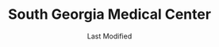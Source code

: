 ---
layout: location-page
date: Last Modified
description: "Local COVID-19 testing is available at South Georgia Medical Center in Valdosta, Georgia, USA."
permalink: "locations/georgia/valdosta/south-georgia-medical-center/"
tags:
  - locations
  - georgia
title: South Georgia Medical Center
uniqueName: south-georgia-medical-center
state: Georgia
stateAbbr: GA
hood: "Valdosta"
address: "4280 North Valdosta Rd"
city: "Valdosta"
zip: " 31602"
zipsNearby: "32013 32331 32052 32053 32024 32025 32055 32056 32336 32059 32060 32064 32337 32062 32340 32341 32066 32344 32345 32071 32347 32348 32350 32357 32309 32318 32361 32094 32096 31620 31622 31512 31623 31624 31625 31720 31722 31626 31727 31519 39827 39828 31730 31627 31733 31738 31629 31744 31533 31534 31535 31630 31747 31749 31631 31750 31753 31632 31756 31634 31760 31635 31636 31637 31550 31765 31552 31638 31768 31776 31788 31769 31639 31641 31554 31771 31773 31774 31775 31778 31642 31739 31779 31781 31643 31645 31784 31647 31648 31649 31789 31790 31791 31757 31758 31792 31799 31793 31794 31795 31601 31602 31603 31604 31605 31606 31698 31699 31564 31501 31502 31503 31567 31650 31798" 
mapUrl: "http://maps.apple.com/?q=South+Georgia+Medical+Center&address=4280+North+Valdosta+Rd,Valdosta,Georgia, 31602"
locationType: Drive-thru
phone: ""
website: "undefined"
onlineBooking: undefined
closed: undefined
closedUpdate: April 21st, 2020
notes: "For all members of the community. Free."
days: Weekdays
hours: 8AM-5PM
ctaMessage: No contact info available.
---